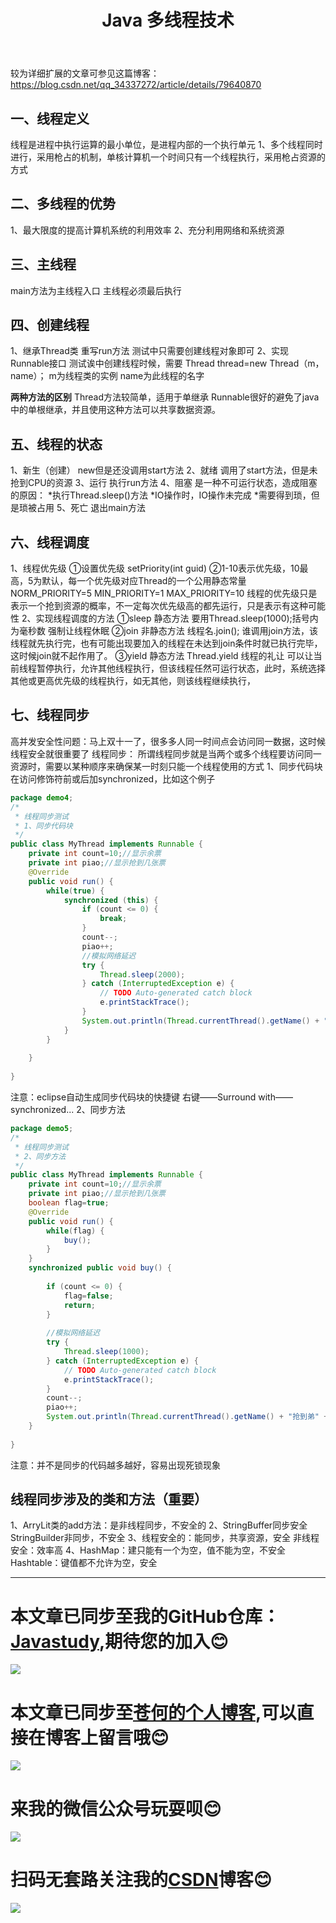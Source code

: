 ﻿---
layout: post
title: Java 多线程技术 
categories: Java-basic
description: Java 多线程技术 
keywords: Java-basic, multithreading
---

较为详细扩展的文章可参见这篇博客：
https://blog.csdn.net/qq_34337272/article/details/79640870

## 一、线程定义
线程是进程中执行运算的最小单位，是进程内部的一个执行单元
1、多个线程同时进行，采用枪占的机制，单核计算机一个时间只有一个线程执行，采用枪占资源的方式
## 二、多线程的优势
1、最大限度的提高计算机系统的利用效率
2、充分利用网络和系统资源
## 三、主线程
main方法为主线程入口
主线程必须最后执行
## 四、创建线程
1、继承Thread类
重写run方法
测试中只需要创建线程对象即可
2、实现Runnable接口
测试诶中创建线程时候，需要
Thread thread=new Thread（m，name）；
m为线程类的实例
name为此线程的名字

**两种方法的区别**
Thread方法较简单，适用于单继承
Runnable很好的避免了java中的单根继承，并且使用这种方法可以共享数据资源。
## 五、线程的状态
1、新生（创建）
new但是还没调用start方法
2、就绪
调用了start方法，但是未抢到CPU的资源
3、运行
执行run方法
4、阻塞
是一种不可运行状态，造成阻塞的原因：
*执行Thread.sleep()方法
*IO操作时，IO操作未完成
*需要得到琐，但是琐被占用
5、死亡
退出main方法
## 六、线程调度
1、线程优先级
①设置优先级
setPriority(int guid)
②1-10表示优先级，10最高，5为默认，每一个优先级对应Thread的一个公用静态常量
NORM_PRIORITY=5
MIN_PRIORITY=1
MAX_PRIORITY=10
线程的优先级只是表示一个抢到资源的概率，不一定每次优先级高的都先运行，只是表示有这种可能性
2、实现线程调度的方法
①sleep
静态方法
要用Thread.sleep(1000);括号内为毫秒数
强制让线程休眠
②join
非静态方法
线程名.join();
谁调用join方法，该线程就先执行完，也有可能出现要加入的线程在未达到join条件时就已执行完毕，这时候join就不起作用了。
③yield
静态方法
Thread.yield
线程的礼让
可以让当前线程暂停执行，允许其他线程执行，但该线程任然可运行状态，此时，系统选择其他或更高优先级的线程执行，如无其他，则该线程继续执行，
## 七、线程同步
高并发安全性问题：马上双十一了，很多多人同一时间点会访问同一数据，这时候线程安全就很重要了
线程同步：
所谓线程同步就是当两个或多个线程要访问同一资源时，需要以某种顺序来确保某一时刻只能一个线程使用的方式
1、同步代码块
在访问修饰符前或后加synchronized，比如这个例子

```java
package demo4;
/*
 * 线程同步测试
 * 1、同步代码块
 */
public class MyThread implements Runnable {
	private int count=10;//显示余票
	private int piao;//显示抢到几张票
	@Override
	public void run() {
		while(true) {
			synchronized (this) {
				if (count <= 0) {
					break;
				}
				count--;
				piao++;
				//模拟网络延迟
				try {
					Thread.sleep(2000);
				} catch (InterruptedException e) {
					// TODO Auto-generated catch block
					e.printStackTrace();
				}
				System.out.println(Thread.currentThread().getName() + "抢到弟" + piao + "张票,剩余" + count + "张票!");
			}
		}
		
	}
	
}

```
注意：eclipse自动生成同步代码块的快捷键
右键——Surround with——synchronized...
2、同步方法

```java
package demo5;
/*
 * 线程同步测试
 * 2、同步方法
 */
public class MyThread implements Runnable {
	private int count=10;//显示余票
	private int piao;//显示抢到几张票
	boolean flag=true;
	@Override
	public void run() {
		while(flag) {
			buy();
		}
	}
	synchronized public void buy() {
		
		if (count <= 0) {
			flag=false;
			return;
		}
		
		//模拟网络延迟
		try {
			Thread.sleep(1000);
		} catch (InterruptedException e) {
			// TODO Auto-generated catch block
			e.printStackTrace();
		}
		count--;
		piao++;
		System.out.println(Thread.currentThread().getName() + "抢到弟" + this.piao + "张票,剩余" + this.count + "张票!");
	}
	
}

```
注意：并不是同步的代码越多越好，容易出现死锁现象

## 线程同步涉及的类和方法（重要）
1、ArryLit类的add方法：是非线程同步，不安全的
2、StringBuffer同步安全
		StringBuilder非同步，不安全
3、线程安全的：能同步，共享资源，安全
非线程安全：效率高
4、HashMap：建只能有一个为空，值不能为空，不安全
	Hashtable：键值都不允许为空，安全

------
# 本文章已同步至我的GitHub仓库：<a href="https://github.com/freestylefly/javaStudy">Javastudy</a>,期待您的加入:blush:
<img src="http://pp8g2fyug.bkt.clouddn.com/github.jpg" width=""/>

# 本文章已同步至<a href="https://freestylefly.github.io/">苍何的个人博客</a>,可以直接在博客上留言哦:blush:
<img src="http://pp8g2fyug.bkt.clouddn.com/myblog..png" width=""/>

# 来我的微信公众号玩耍呗:blush:
<img src="http://pp8g2fyug.bkt.clouddn.com/weixingongzhonghao.jpg" width=""/>

# 扫码无套路关注我的<a href="https://blog.csdn.net/qq_43270074?orderby=UpdateTime">CSDN</a>博客:blush:
<img src="http://pp8g2fyug.bkt.clouddn.com/CSDN.png" width=""/>